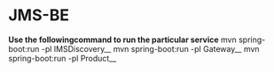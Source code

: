 # JMS-BE
**Use the followingcommand to run the particular service**
mvn spring-boot:run -pl IMSDiscovery__
mvn spring-boot:run -pl Gateway__
mvn spring-boot:run -pl Product__
